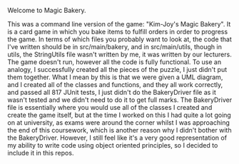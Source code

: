 Welcome to Magic Bakery. 

This was a command line version of the game: "Kim-Joy's Magic Bakery". It is a card game in which you bake items to fulfill orders in order to progress the game. In terms of which files you probably want to look at, the code that I've written should be in src/main/bakery, and in src/main/utils, though in utils, the StringUtils file wasn't written by me, it was written by our lecturers. The game doesn't run, however all the code is fully functional. To use an analogy, I successfully created all the pieces of the puzzle, I just didn't put them together. What I mean by this is that we were given a UML diagram, and I created all of the classes and functions, and they all work correctly, and passed all 817 JUnit tests, I just didn't do the BakeryDriver file as it wasn't tested and we didn't need to do it to get full marks. The BakeryDriver file is essentially where you would use all of the classes I created and create the game itself, but at the time I worked on this I had quite a lot going on at university, as exams were around the corner whilst I was approaching the end of this coursework, which is another reason why I didn't bother with the BakeryDriver. However, I still feel like it's a very good representation of my ability to write code using object oriented principles, so I decided to include it in this repos.
